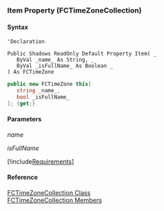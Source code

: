 ﻿### Item Property (FCTimeZoneCollection)

#### Syntax

```vbnet
'Declaration

Public Shadows ReadOnly Default Property Item( _
   ByVal _name_ As String, _
   ByVal _isFullName_ As Boolean _
) As FCTimeZone
```

```csharp
public new FCTimeZone this[ 
   string _name_,
   bool _isFullName_
]; {get;}
```

#### Parameters

_name_

_isFullName_

[!include[Requirements](../partials/requirements.md)]

#### Reference

[FCTimeZoneCollection Class](fcSDK~FChoice.Foundation.Clarify.DataObjects.FCTimeZoneCollection.md)  
[FCTimeZoneCollection Members](fcSDK~FChoice.Foundation.Clarify.DataObjects.FCTimeZoneCollection_members.md)